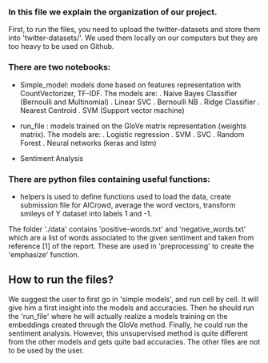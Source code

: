 ### In this file we explain the organization of our project.

First, to run the files, you need to upload the twitter-datasets and store them into 'twitter-datasets/'. We used them locally on our computers but they are too heavy to be used on Github. 

### There are two notebooks:
- Simple_model: models done based on features representation with CountVectorizer, TF-IDF. The models are:
    . Naive Bayes Classifier (Bernoulli and Multinomial)
    . Linear SVC 
    . Bernoulli NB
    . Ridge Classifier
    . Nearest Centroid
    . SVM (Support vector machine)
    
- run_file : models trained on the GloVe matrix representation (weights matrix). The models are:
    . Logistic regression
    . SVM
    . SVC
    . Random Forest
    . Neural networks (keras and lstm)

- Sentiment Analysis
    
### There are python files containing useful functions:
- helpers is used to define functions used to load the data, create submission file for AlCrowd, average the word vectors, transform smileys of Y dataset into labels 1 and -1. 

The folder './data' contains 'positive-words.txt' and 'negative_words.txt' which are a list of words associated to the given sentiment and taken from reference [1] of the report. These are used in 'preprocessing' to create the 'emphasize' function. 

## How to run the files? 
We suggest the user to first go in 'simple models', and run cell by cell. It will give him a first insight into the models and accuracies. 
Then he should run the 'run_file' where he will actually realize a models training on the embeddings created through the GloVe method. 
Finally, he could run the sentiment analysis. However, this unsupervised method is quite different from the other models and gets quite bad accuracies. 
The other files are not to be used by the user. 
